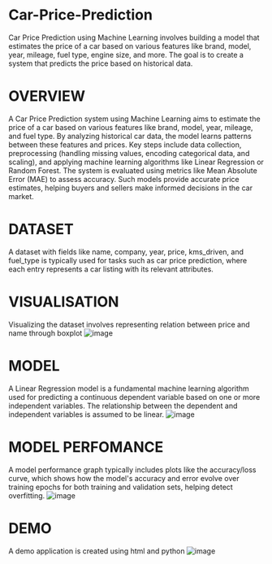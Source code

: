 # Car-Price-Prediction
Car Price Prediction using Machine Learning involves building a model that estimates the price of a car based on various features like brand, model, year, mileage, fuel type, engine size, and more. The goal is to create a system that predicts the price based on historical data.

# OVERVIEW
A Car Price Prediction system using Machine Learning aims to estimate the price of a car based on various features like brand, model, year, mileage, and fuel type. By analyzing historical car data, the model learns patterns between these features and prices. Key steps include data collection, preprocessing (handling missing values, encoding categorical data, and scaling), and applying machine learning algorithms like Linear Regression or Random Forest. The system is evaluated using metrics like Mean Absolute Error (MAE) to assess accuracy. Such models provide accurate price estimates, helping buyers and sellers make informed decisions in the car market.

# DATASET
A dataset with fields like name, company, year, price, kms_driven, and fuel_type is typically used for tasks such as car price prediction, where each entry represents a car listing with its relevant attributes.

# VISUALISATION
Visualizing the dataset involves representing relation between price and name through boxplot
![image](https://github.com/user-attachments/assets/6a973c10-eafa-4381-9f2c-244b03cb939d)

# MODEL
A Linear Regression model is a fundamental machine learning algorithm used for predicting a continuous dependent variable based on one or more independent variables. The relationship between the dependent and independent variables is assumed to be linear.
![image](https://github.com/user-attachments/assets/be1a6ca5-a384-4a1e-b2f2-d0dd4daefff9)

# MODEL PERFOMANCE
A model performance graph typically includes plots like the accuracy/loss curve, which shows how the model's accuracy and error evolve over training epochs for both training and validation sets, helping detect overfitting.
![image](https://github.com/user-attachments/assets/99d5d0e0-066b-48d5-a1ed-1598c04098d0)

# DEMO
A demo application is created using html and python
![image](https://github.com/user-attachments/assets/64973d89-2c03-4130-ba2a-d168ff9f94c9)

